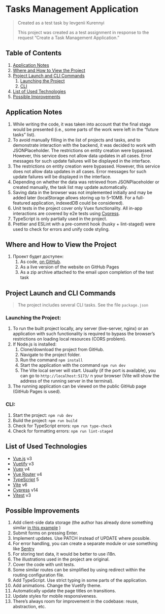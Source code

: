 # Tasks Management Application

> Created as a test task by Ievgenii Kurennyi
>
> This project was created as a test assignment in response to the request “Create a Task Management Application.”

## Table of Contents

1. [Application Notes](#title2)
2. [Where and How to View the Project](#title3)
3. [Project Launch and CLI Commands](#title4)
   1. [Launching the Project](#subtitle41)
   2. [CLI](#subtitle42)
4. [List of Used Technologies](#title5)
5. [Possible Improvements](#title6)

## <a id="title2">Application Notes</a>

1. While writing the code, it was taken into account that the final stage would be presented (i.e., some parts of the work were left in the “future tasks” list).
2. To avoid manually filling in the list of projects and tasks, and to demonstrate interaction with the backend, it was decided to work with JSONPlaceholder.
   The restrictions on entity creation were bypassed. However, this service does not allow data updates in all cases. Error messages for such update failures will be displayed in the interface.
3. The restrictions on entity creation were bypassed. However, this service does not allow data updates in all cases. Error messages for such update failures will be displayed in the interface.
4. Depending on whether the data was retrieved from JSONPlaceholder or created manually, the task list may update automatically.
5. Saving data in the browser was not implemented initially and may be added later (localStorage allows storing up to 5–10MB. For a full-featured application, indexedDB could be considered).
6. Unit tests in the project cover only Vuex functionality. All in-app interactions are covered by e2e tests using [Cypress](https://www.cypress.io/).
7. TypeScript is only partially used in the project.
8. Prettier and ESLint with a pre-commit hook (husky + lint-staged) were used to check for errors and unify code styling.

## <a id="title3">Where and How to View the Project</a>

1. Проект будет доступен:
   1. As code, [on GitHub](https://github.com/ikurennyi/tasks-management).
   2. As a live version of the website on GitHub Pages
   3. As a zip archive attached to the email upon completion of the test task

## <a id="title4">Project Launch and CLI Commands</a>

> The project includes several CLI tasks. See the file `package.json`

### <a id="subtitle41">Launching the Project:</a>

1. To run the built project locally, any server (live-server, nginx) or an application with such functionality is required to bypass the browser’s restrictions on loading local resources (CORS problem).
2. If Node.js is installed:
   1. Clone/download the project from GitHub.
   2. Navigate to the project folder.
   3. Run the command `npm install`
   4. Start the application with the command `npm run dev`
   5. The Vite local server will start. Usually (if the port is available), you can go to `http://localhost:5173/` n your browser (Vite will show the address of the running server in the terminal).
3. The running application can be viewed on the public GitHub page (GitHub Pages is used).

### <a id="subtitle42">CLI:</a>

1. Start the project: `npm rub dev`
2. Build the project: `npm run build`
3. Check for TypeScript errors: `npm run type-check`
4. Check for formatting errors: `npm run lint-staged`

## <a id="title5">List of Used Technologies</a>

- [Vue.js](https://vuejs.org/) v3
- [Vuetify](https://vuetifyjs.com/en/) v3
- [Vuex](https://vuex.vuejs.org/) v4
- [Vue Router](https://router.vuejs.org/) v4
- [TypeScript](https://www.typescriptlang.org/) 5
- [Vite](https://vite.dev/) v6
- [Cypress](https://www.cypress.io/) v14
- [Vitest](https://vitest.dev/) v3

## <a id="title6">Possible Improvements</a>

1. Add client-side data storage (the author has already done something similar [in this example](https://github.com/ikurennyi/up-calendar) )
2. Submit forms on pressing Enter.
3. Implement updates. Use PATCH instead of UPDATE where possible.
4. For error handling, you can create a separate module or use something like [Sentry](https://sentry.io/)
5. For storing text data, it would be better to use i18n.
6. The illustrations used in the project are original.
7. Cover the code with unit tests.
8. Some similar routes can be simplified by using redirect within the routing configuration file.
9. Add TypeScript. Use strict typing in some parts of the application.
10. Add animations. Change the Vuetify theme.
11. Automatically update the page titles on transitions.
12. Update styles for mobile responsiveness.
13. There’s always room for improvement in the codebase: reuse, abstraction, etc.
